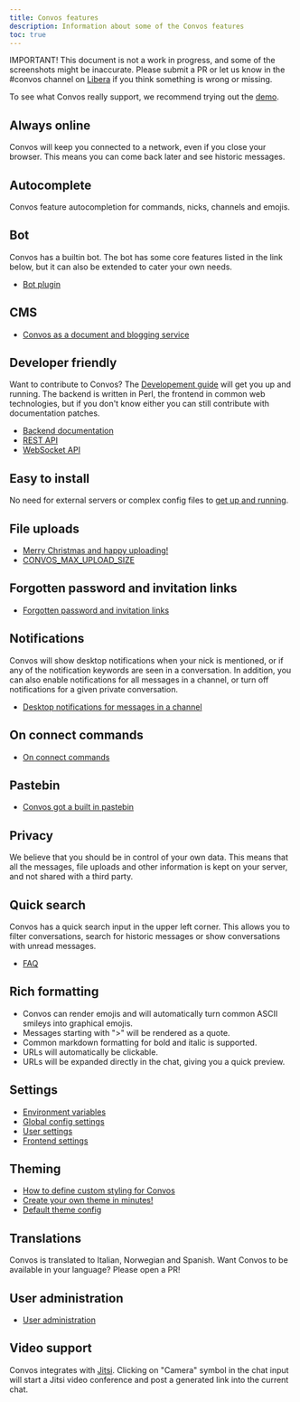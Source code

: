 ```yaml
---
title: Convos features
description: Information about some of the Convos features
toc: true
---
```


IMPORTANT! This document is not a work in progress, and some of the screenshots
might be inaccurate. Please submit a PR or let us know in the #convos channel
on [Libera](https://libera.chat/) if you think something is wrong or missing.

To see what Convos really support, we recommend trying out the
[demo](https://demo.convos.chat/register).

## Always online

Convos will keep you connected to a network, even if you close your browser.
This means you can come back later and see historic messages.

## Autocomplete

Convos feature autocompletion for commands, nicks, channels and emojis.

## Bot

Convos has a builtin bot. The bot has some core features listed in the link
below, but it can also be extended to cater your own needs.

* [Bot plugin](https://convos.chat/doc/Convos/Plugin/Bot)

## CMS

* [Convos as a document and blogging service](/blog/2020/6/3/content-management-system)

## Developer friendly

Want to contribute to Convos? The [Developement guide](/doc/develop) will get
you up and running. The backend is written in Perl, the frontend in common web
technologies, but if you don't know either you can still contribute with
documentation patches.

* [Backend documentation](/doc/Convos)
* [REST API](/api.html)
* [WebSocket API](/doc/Convos/Controller/Events)

## Easy to install

No need for external servers or complex config files to [get up and
running](/doc/start).

## File uploads

* [Merry Christmas and happy uploading!](/blog/2019/12/24/merry-christmas-and-happy-uploading)
* [CONVOS_MAX_UPLOAD_SIZE](/doc/config#convos_max_upload_size)

## Forgotten password and invitation links

* [Forgotten password and invitation links](/2019/11/24/convos-one-point-two#forgotten-password-and-invitation-links)

## Notifications

Convos will show desktop notifications when your nick is mentioned, or if any
of the notification keywords are seen in a conversation. In addition, you can
also enable notifications for all messages in a channel, or turn off notifications
for a given private conversation.

* [Desktop notifications for messages in a channel](/blog/2019/11/24/convos-one-point-two#desktop-notifications-for-messages-in-a-channel)

## On connect commands

* [On connect commands](/blog/2017/1/8/version-0-99-21#on-connect-commands)

## Pastebin

* [Convos got a built in pastebin](/blog/2017/5/9/convos-has-builtin-pastebin)

## Privacy

We believe that you should be in control of your own data. This means that all
the messages, file uploads and other information is kept on your server, and
not shared with a third party.

## Quick search

Convos has a quick search input in the upper left corner. This allows you to
filter conversations, search for historic messages or show conversations with
unread messages.

* [FAQ](/doc/faq)

## Rich formatting

* Convos can render emojis and will automatically turn common ASCII smileys into
  graphical emojis.
* Messages starting with ">" will be rendered as a quote.
* Common markdown formatting for bold and italic is supported.
* URLs will automatically be clickable.
* URLs will be expanded directly in the chat, giving you a quick preview.

## Settings

* [Environment variables](/doc/config#environment-variables)
* [Global config settings](/doc/config#global-config-settings)
* [User settings](/doc/config#user-settings)
* [Frontend settings](/2019/11/24/convos-one-point-two#a-new-settings-page)

## Theming

* [How to define custom styling for Convos](/blog/2019/11/2/custom-styling)
* [Create your own theme in minutes!](/blog/2020/6/14/create-your-own-theme-detailed-walkthrough)
* [Default theme config](/doc/config#convos_default_theme-and-convos_default_scheme)

## Translations

Convos is translated to Italian, Norwegian and Spanish. Want Convos to be
available in your language? Please open a PR!

## User administration

* [User administration](/blog/2019/11/24/convos-one-point-two#user-administration)

## Video support

Convos integrates with [Jitsi](https://meet.jit.si/). Clicking on "Camera"
symbol in the chat input will start a Jitsi video conference and post a
generated link into the current chat.
